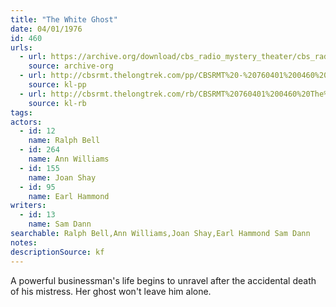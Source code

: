 ```yaml
---
title: "The White Ghost"
date: 04/01/1976
id: 460
urls: 
  - url: https://archive.org/download/cbs_radio_mystery_theater/cbs_radio_mystery_theater-0451-0500.zip/cbs_radio_mystery_theater-0451-0500%2Fcbsrmt_0460_the_white_ghost.mp3
    source: archive-org
  - url: http://cbsrmt.thelongtrek.com/pp/CBSRMT%20-%20760401%200460%20The%20White%20Ghost_pp.mp3
    source: kl-pp
  - url: http://cbsrmt.thelongtrek.com/rb/CBSRMT%20760401%200460%20The%20White%20Ghost_wuwm%20recorded%208_17_76.mp3
    source: kl-rb
tags: 
actors:  
  - id: 12
    name: Ralph Bell  
  - id: 264
    name: Ann Williams  
  - id: 155
    name: Joan Shay  
  - id: 95
    name: Earl Hammond
writers:  
  - id: 13
    name: Sam Dann
searchable: Ralph Bell,Ann Williams,Joan Shay,Earl Hammond Sam Dann
notes: 
descriptionSource: kf
---
```

A powerful businessman's life begins to unravel after the accidental death of his mistress. Her ghost won't leave him alone.